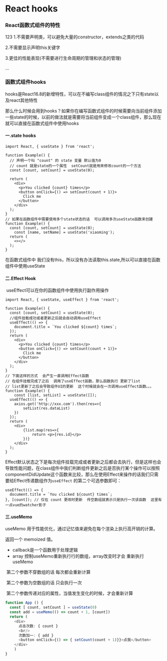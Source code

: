 # React hooks

### React函数式组件的特性
123
1.不需要声明类，可以避免大量的constructor，extends之类的代码

2.不需要显示声明this关键字

3.更佳的性能表现(不需要进行生命周期的管理和状态的管理)

...

### 函数式组件hooks

hooks是React16.8的新增特性，可以在不编写class组件的情况之下只有state以及react其他特性

那么什么时候会用到hooks？如果你在编写函数式组件的时候需要向当前组件添加一些state的时候，以前的做法就是需要将当前组件变成一个class组件，那么现在就可以直接在函数式组件中使用hooks

#### 一.state hooks

```react
import React, { useState } from 'react';

function Example() {
  // 声明一个叫 "count" 的 state 变量 默认值为0
  // count 就是state的一个属性  setCount就是用来修改count的一个方法
  const [count, setCount] = useState(0);  

  return (
    <div>
      <p>You clicked {count} times</p>
      <button onClick={() => setCount(count + 1)}>
        Click me
      </button>
    </div>
  );
}
// 如果在函数组件中需要使用多个state状态的话  可以调用多次useState函数来创建
function Example() {
  const [count, setCount] = useState(0);  
	const [name, setName] = useState('xiaoming');  
  return (
    <></>
  );
}
```

在函数式组件中  我们没有this，所以没有办法读取this.state,所以可以直接在函数组件中使用useState

#### 二.Effect Hook

​	useEffect可以在你的函数组件中使用执行副作用操作

```
import React, { useState, useEffect } from 'react';

function Example() {
  const [count, setCount] = useState(0);
  //组件挂载成功或者更新之后就会自动调用useEffect
  useEffect(() => {
    document.title = `You clicked ${count} times`;
  });
  return (
    <div>
      <p>You clicked {count} times</p>
      <button onClick={() => setCount(count + 1)}>
        Click me
      </button>
    </div>
  );
}
// 下面这样的方式  会产生一直调用Effect函数
// 在组件挂载完成了之后  调用了useEffect函数，那么函数执行 更新了list
// list更新了之后会导致组件UI的更新  这个时候就会在一次调用useEffect函数。。。
function Example() {
	const [list, setList] = useState([]);
  useEffect(() => {
    axios.get('http://xxx.com').then(res=>{
    	setList(res.dataList)
    })
  });
  return (
    <div>
    	{list.map(res=>{
    		return <p>{res.id}</p>
    	})}
    </div>
  );
}
```

Effect默认状态之下是每次组件挂载完成或者更新之后都会去执行，但是这样也会导致性能问题，在class组件中我们判断组件更新之后是否执行某个操作可以按照componentDidUpdate这个函数来比较，那么在使用Effect来操作的话我们只需要给Effect传递数组作为`useEffect` 的第二个可选参数即可：

```
useEffect(() => {
  document.title = `You clicked ${count} times`;
}, [count]); // 仅在 count 更改时更新  传空数组就表示只是执行一次该函数  这里有一点vue的watcher影子
```

#### 三.useMemo 

useMemo 用于性能优化，通过记忆值来避免在每个渲染上执⾏高开销的计算。

返回一个 memoized 值。

- callback是一个函数用于处理逻辑
- array 控制useMemo重新执⾏行的数组，array改变时才会 重新执行useMemo

​    第二个参数不穿数组的话  每次都会重新计算

​	第二个参数为空数组的话   只会执行一次

​    第二个参数传递对应的属性，当值发生变化的时候，才会重新计算

```typescript
function App () {
  const [ count, setCount ] = useState(0)
  const add = useMemo(() => count + 1, [count])
  return (
    <div>
      点击次数: { count }
      <br/>
      次数加一: { add }
      <button onClick={() => { setCount(count + 1)}}>点我</button>
    </div>
    )
}
```

